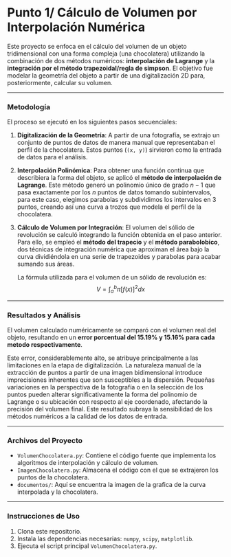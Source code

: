 # Punto 1/ Cálculo de Volumen por Interpolación Numérica

Este proyecto se enfoca en el cálculo del volumen de un objeto tridimensional con una forma compleja (una chocolatera) utilizando la combinación de dos métodos numéricos: **interpolación de Lagrange** y la **integración por el método trapezoidal/regla de simpson**. El objetivo fue modelar la geometría del objeto a partir de una digitalización 2D para, posteriormente, calcular su volumen.

---

### Metodología

El proceso se ejecutó en los siguientes pasos secuenciales:

1.  **Digitalización de la Geometría**: A partir de una fotografía, se extrajo un conjunto de puntos de datos de manera manual que representaban el perfil de la chocolatera. Estos puntos (`(x, y)`) sirvieron como la entrada de datos para el análisis.

2.  **Interpolación Polinómica**: Para obtener una función continua que describiera la forma del objeto, se aplicó el **método de interpolación de Lagrange**. Este método generó un polinomio único de grado $n-1$ que pasa exactamente por los $n$ puntos de datos tomando subintervalos, para este caso, elegimos parabolas y subdividimos los intervalos en 3 puntos, creando así una curva a trozos que modela el perfil de la chocolatera.

3.  **Cálculo de Volumen por Integración**: El volumen del sólido de revolución se calculó integrando la función obtenida en el paso anterior. Para ello, se empleó el **método del trapecio** y el **método parabolobico**, dos técnicas de integración numérica que aproximan el área bajo la curva dividiéndola en una serie de trapezoides y parabolas para acabar sumando sus áreas. 

    La fórmula utilizada para el volumen de un sólido de revolución es:
    $$V = \int_{a}^{b} \pi [f(x)]^2 dx$$

---

### Resultados y Análisis

El volumen calculado numéricamente se comparó con el volumen real del objeto, resultando en un **error porcentual del 15.19% y 15.16% para cada metodo respectivamente**.

Este error, considerablemente alto, se atribuye principalmente a las limitaciones en la etapa de digitalización. La naturaleza manual de la extracción de puntos a partir de una imagen bidimensional introduce imprecisiones inherentes que son susceptibles a la dispersión. Pequeñas variaciones en la perspectiva de la fotografía o en la selección de los puntos pueden alterar significativamente la forma del polinomio de Lagrange o su ubicación con respecto al eje coordenado, afectando la precisión del volumen final. Este resultado subraya la sensibilidad de los métodos numéricos a la calidad de los datos de entrada.

---

### Archivos del Proyecto

* `VolumenChocolatera.py`: Contiene el código fuente que implementa los algoritmos de interpolación y cálculo de volumen.
* `ImagenChocolatera.py`: Almacena el código con el que se extrajeron los puntos de la chocolatera.
* `documentos/`: Aquí se encuentra la imagen de la grafica de la curva interpolada y la chocolatera.

---

### Instrucciones de Uso

1.  Clona este repositorio.
2.  Instala las dependencias necesarias: `numpy`, `scipy`, `matplotlib`.
3.  Ejecuta el script principal `VolumenChocolatera.py`.

